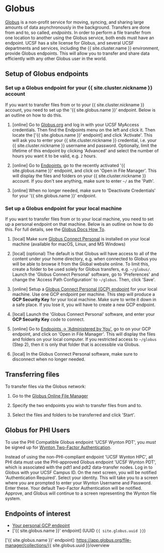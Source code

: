 <!-- markdownlint-disable-file MD034 -->

# Globus

[Globus] is a non-profit service for moving, syncing, and sharing large amounts of data asynchronously in the background.  Transfers are done from and to, so called, _endpoints_.  In order to perform a file transfer from one location to another using the Globus service, both ends must have an endpoint.  UCSF has a site license for Globus, and several UCSF departments and services, including the {{ site.cluster.name }} environment, provide Globus endpoints.  This will allow you to transfer and share data efficiently with any other Globus user in the world.

## Setup of Globus endpoints

### Set up a Globus endpoint for your {{ site.cluster.nickname }} account

If you want to transfer files from or to your {{ site.cluster.nickname }} account, you need to set up the '{{ site.globus.name }}' endpoint.  Below is an outline on how to do this.

1. [online] Go to [Globus.org](https://www.globus.org) and log in with your UCSF MyAccess credentials. Then find the Endpoints menu on the left and click it. Then locate the ['{{ site.globus.name }}' endpoint] and click 'Activate'.  This will ask you to enter your {{ site.cluster.nickname }} credential, i.e. your {{ site.cluster.nickname }} username and password.  Optionally, limit the lifetime of this endpoint by clicking 'Advanced' and select the number of hours you want it to be valid, e.g. `2` hours.

2. [online] Go to [Endpoints](https://app.globus.org/endpoints), go to the recently activated '{{ site.globus.name }}' endpoint, and click on 'Open in File Manager'.  This will display the files and folders on your {{ site.cluster.nickname }} account.  If you don't see anything, make sure to enter `~/` as the 'Path'.

3. [online] When no longer needed, make sure to 'Deactivate Credentials' for your '{{ site.globus.name }}' endpoint.


### Set up a Globus endpoint for your local machine

If you want to transfer files from or to your local machine, you need to set up a personal endpoint on that machine.  Below is an outline on how to do this.  For full details, see the [Globus Docs How To](https://docs.globus.org/how-to/).

1. [local] Make sure [Globus Connect Personal] is installed on your local machine (available for macOS, Linux, and MS Windows)

2. [local] (optional) The default is that Globus will have access to all of the content under your home directory, e.g. when connected to Globus you will be able to browse it from the Global website online.  To limit this, create a folder to be used solely for Globus transfers, e.g. `~/globus/`.  Launch the 'Globus Connect Personal' software, go to 'Preferences' and change the 'Access Path Configuration' to `~/globus`. Then, click 'Save'.

3. [online] Setup a [Globus Connect Personal (GCP) endpoint] for your local machine. Use one GCP endpoint per machine.  This step will produce a **GCP Security Key** for your local machine.  Make sure to write it down in a safe place.  If you lose it, you will have to create a new GCP endpoint.

4. [local] Launch the 'Globus Connect Personal' software, and enter your **GCP Security Key** code to connect.

5. [online] Go to [Endpoints -> 'Administered by You'](https://app.globus.org/endpoints?scope=administered-by-me), go to on your GCP endpoint, and click on 'Open in File Manager'.  This will display the files and folders on your local computer.  If you restricted access to `~/globus` (Step 2), then it is only that folder that is accessible via Globus.

6. [local] In the Globus Connect Personal software, make sure to disconnect when no longer needed.


## Transferring files

To transfer files via the Globus network:

1. Go to the [Globus Online File Manager](https://app.globus.org/file-manager)

2. Specify the two endpoints you wish to transfer files from and to.

3. Select the files and folders to be transferred and click 'Start'.


## Globus for PHI Users

To use the PHI Compatible Globus endpoint 'UCSF Wynton PDT', you _must_ be signed up for [Wynton Two-Factor Authentication](https://wynton.ucsf.edu/hpc/get-started/duo-signup.html).

Instead of using the non-PHI-compliant endpoint 'UCSF Wynton HPC', all PHI data must use the PHI-approved Globus endpoint 'UCSF Wynton PDT', which is associated with the pdt1 and pdt2 data-transfer nodes.  Log in to Globus with your UCSF Campus ID. On the next screen, you will be notified 'Authentication Required'. Select your identity. This will take you to a screen where you are prompted to enter your Wynton Username and Password. Enter these. Your default Two-Factor Authentication will be notified.  Approve, and Globus will continue to a screen representing the Wynton file system.


## Endpoints of interest

* [Your personal GCP endpoint](https://app.globus.org/endpoints?scope=administered-by-me)
* ['{{ site.globus.name }}' endpoint] (UUID `{{ site.globus.uuid }}`)


[Globus]: https://www.globus.org/
[Globus Connect Personal]: https://www.globus.org/globus-connect-personal
[Globus Connect Personal (GCP) endpoint]: https://app.globus.org/file-manager/gcp
['{{ site.globus.name }}' endpoint]: https://app.globus.org/file-manager/collections/{{ site.globus.uuid }}/overview
